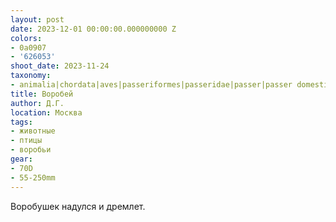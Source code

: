 ```yaml
---
layout: post
date: 2023-12-01 00:00:00.000000000 Z
colors:
- 0a0907
- '626053'
shoot_date: 2023-11-24
taxonomy:
- animalia|chordata|aves|passeriformes|passeridae|passer|passer domesticus
title: Воробей
author: Д.Г.
location: Москва
tags:
- животные
- птицы
- воробьи
gear:
- 70D
- 55-250mm
---
```

Воробушек надулся и дремлет.

